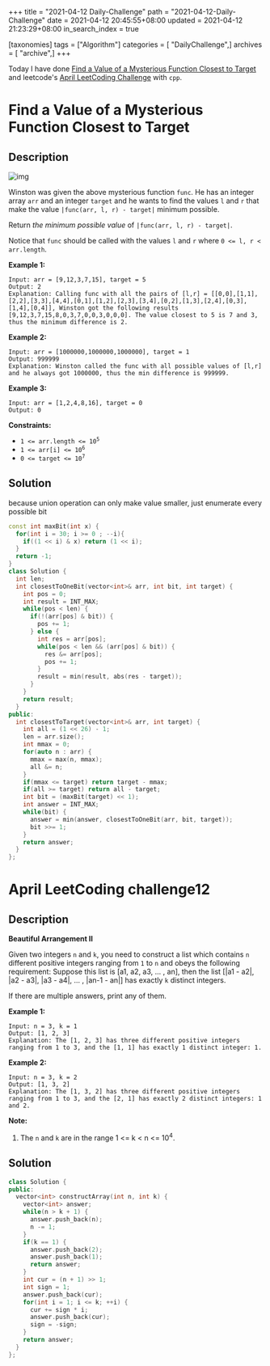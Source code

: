+++
title = "2021-04-12 Daily-Challenge"
path = "2021-04-12-Daily-Challenge"
date = 2021-04-12 20:45:55+08:00
updated = 2021-04-12 21:23:29+08:00
in_search_index = true

[taxonomies]
tags = ["Algorithm"]
categories = [ "DailyChallenge",]
archives = [ "archive",]
+++

Today I have done [Find a Value of a Mysterious Function Closest to Target](https://leetcode.com/problems/find-a-value-of-a-mysterious-function-closest-to-target/) and leetcode's [April LeetCoding Challenge](https://leetcode.com/explore/challenge/card/april-leetcoding-challenge-2021/594/week-2-april-8th-april-14th/3705/) with `cpp`.

<!-- more -->

# Find a Value of a Mysterious Function Closest to Target

## Description

![img](https://assets.leetcode.com/uploads/2020/07/09/change.png)

Winston was given the above mysterious function `func`. He has an integer array `arr` and an integer `target` and he wants to find the values `l` and `r` that make the value `|func(arr, l, r) - target|` minimum possible.

Return *the minimum possible value* of `|func(arr, l, r) - target|`.

Notice that `func` should be called with the values `l` and `r` where `0 <= l, r < arr.length`.

 

**Example 1:**

```
Input: arr = [9,12,3,7,15], target = 5
Output: 2
Explanation: Calling func with all the pairs of [l,r] = [[0,0],[1,1],[2,2],[3,3],[4,4],[0,1],[1,2],[2,3],[3,4],[0,2],[1,3],[2,4],[0,3],[1,4],[0,4]], Winston got the following results [9,12,3,7,15,8,0,3,7,0,0,3,0,0,0]. The value closest to 5 is 7 and 3, thus the minimum difference is 2.
```

**Example 2:**

```
Input: arr = [1000000,1000000,1000000], target = 1
Output: 999999
Explanation: Winston called the func with all possible values of [l,r] and he always got 1000000, thus the min difference is 999999.
```

**Example 3:**

```
Input: arr = [1,2,4,8,16], target = 0
Output: 0
```

 

**Constraints:**

- <code>1 <= arr.length <= 10<sup>5</sup></code>
- <code>1 <= arr[i] <= 10<sup>6</sup></code>
- <code>0 <= target <= 10<sup>7</sup></code>

## Solution

because union operation can only make value smaller, just enumerate every possible bit

``` cpp
const int maxBit(int x) {
  for(int i = 30; i >= 0 ; --i){
    if((1 << i) & x) return (1 << i);
  }
  return -1;
}
class Solution {
  int len;
  int closestToOneBit(vector<int>& arr, int bit, int target) {
    int pos = 0;
    int result = INT_MAX;
    while(pos < len) {
      if(!(arr[pos] & bit)) {
        pos += 1;
      } else {
        int res = arr[pos];
        while(pos < len && (arr[pos] & bit)) {
          res &= arr[pos];
          pos += 1;
        }
        result = min(result, abs(res - target));
      }
    }
    return result;
  }
public:
  int closestToTarget(vector<int>& arr, int target) {
    int all = (1 << 26) - 1;
    len = arr.size();
    int mmax = 0;
    for(auto n : arr) {
      mmax = max(n, mmax);
      all &= n;
    }
    if(mmax <= target) return target - mmax;
    if(all >= target) return all - target;
    int bit = (maxBit(target) << 1);
    int answer = INT_MAX;
    while(bit) {
      answer = min(answer, closestToOneBit(arr, bit, target));
      bit >>= 1;
    }
    return answer;
  }
};
```

# April LeetCoding challenge12

## Description

**Beautiful Arrangement II**

Given two integers `n` and `k`, you need to construct a list which contains `n` different positive integers ranging from `1` to `n` and obeys the following requirement:
Suppose this list is [a1, a2, a3, ... , an], then the list [|a1 - a2|, |a2 - a3|, |a3 - a4|, ... , |an-1 - an|] has exactly `k` distinct integers.

If there are multiple answers, print any of them.

**Example 1:**

```
Input: n = 3, k = 1
Output: [1, 2, 3]
Explanation: The [1, 2, 3] has three different positive integers ranging from 1 to 3, and the [1, 1] has exactly 1 distinct integer: 1.
```



**Example 2:**

```
Input: n = 3, k = 2
Output: [1, 3, 2]
Explanation: The [1, 3, 2] has three different positive integers ranging from 1 to 3, and the [2, 1] has exactly 2 distinct integers: 1 and 2.
```



**Note:**

1. The `n` and `k` are in the range 1 <= k < n <= 10<sup>4</sup>.

## Solution

``` cpp
class Solution {
public:
  vector<int> constructArray(int n, int k) {
    vector<int> answer;
    while(n > k + 1) {
      answer.push_back(n);
      n -= 1;
    }
    if(k == 1) {
      answer.push_back(2);
      answer.push_back(1);
      return answer;
    }
    int cur = (n + 1) >> 1;
    int sign = 1;
    answer.push_back(cur);
    for(int i = 1; i <= k; ++i) {
      cur += sign * i;
      answer.push_back(cur);
      sign = -sign;
    }
    return answer;
  }
};
```
